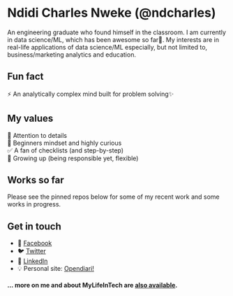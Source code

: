 # Ndidi Charles Nweke (@ndcharles)

An engineering graduate who found himself in the classroom. I am currently in data science/ML, which has been awesome so far🙌. My interests are in real-life applications of data science/ML especially, but not limited to, business/marketing analytics and education.

## Fun fact
⚡ An analytically complex mind built for problem solving✨<br>

## My values
🔭 Attention to details<br>
🌱 Beginners mindset and highly curious<br>
✅ A fan of checklists (and step-by-step)<br>
🚀 Growing up (being responsible yet, flexible)<br>

<!--
👋 💖 Safety and trust<br>
🌟 Expression as authentic self<br>
🍏 Beginner's mindset and curiosity<br>
 Shared norms<br>
🚀 Elevate the underrepresented
🔪
 💕
- 🔭 I’m currently working on ...
- 🌱 I’m currently learning ...
- 👯 I’m looking to collaborate on ...
- 🤔 I’m looking for help with ...
- 💬 Ask me about ...
- 📫 How to reach me: ...
- 😄 Pronouns: ...
- ⚡ Fun fact: ...
-->

## Works so far
Please see the pinned repos below for some of my recent work and some works in progress.

## Get in touch
* :iphone: [Facebook](https://www.facebook.com/ndcharles) 
* :bird: [Twitter](https://twitter.com/nndcharles)<br>
* :necktie: [LinkedIn](https://www.linkedin.com/in/nndcharles)<br>
* :bulb: Personal site: [Opendiari!](https://www.opendiari.com)<br>

#### ... more on me and about MyLifeInTech are [also available](https://www.opendiari.com/my-life-in-tech).
